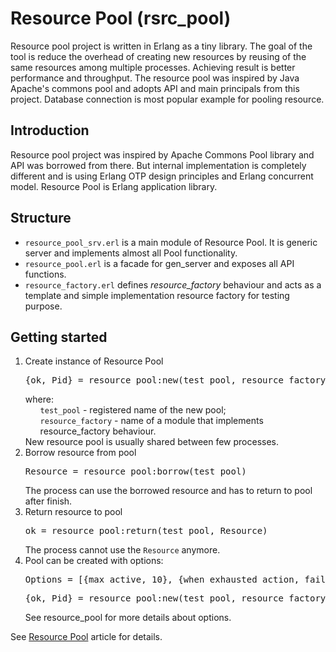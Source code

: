# Resource Pool (rsrc_pool)
Resource pool project is written in Erlang as a tiny library. The goal of the tool is reduce the overhead of creating new resources by reusing of the same resources among multiple processes. Achieving result is better performance and throughput. The resource pool was inspired by Java Apache's commons pool and adopts API and main principals from this project. Database connection is most popular example for pooling resource.

## Introduction
Resource pool project was inspired by Apache Commons Pool library and API was borrowed from there. But internal 
implementation is completely different and is using Erlang OTP design principles and Erlang concurrent model. Resource Pool
is Erlang application library.   

## Structure
<ul>
  <li><code>resource_pool_srv.erl</code> is a main module of Resource Pool. It is generic server and implements
almost all Pool functionality.</li>
  <li><code>resource_pool.erl</code> is a facade for gen_server and exposes all API functions.</li>
  <li><code>resource_factory.erl</code> defines <i>resource_factory</i> behaviour and acts as a template and 
simple implementation resource factory for testing purpose.</li>
</ul>

## Getting started
<ol>
  <li>Create instance of Resource Pool<br/> 
    <pre>{ok, Pid} = resource_pool:new(test_pool, resource_factory, [])</pre>
    where: 
    <ul style="list-style-type:none;">
      <li><code>test_pool</code> - registered name of the new pool;</li>
      <li><code>resource_factory</code> - name of a module that implements resource_factory behaviour.</li>
    </ul>
    New resource pool is usually shared between few processes.  
  </li>
  <li>Borrow resource from pool<br/>
    <pre>Resource = resource_pool:borrow(test_pool)</pre>
    The process can use the borrowed resource and has to return to pool after finish. 
  </li>
  <li>Return resource to pool<br/>
      <pre>ok = resource_pool:return(test_pool, Resource)</pre>
      The process cannot use the <code>Resource</code> anymore.
  </li>
  <li>Pool can be created with options:<br/>
    <pre>Options = [{max_active, 10}, {when_exhausted_action, fail}]</pre>
    <pre>{ok, Pid} = resource_pool:new(test_pool, resource_factory, Options)</pre>
    See resource_pool for more details about options. 
  </li>
</ol>

See [Resource Pool](https://erlangcentral.org/wiki/index.php?title=Resource_Pool) article for details.

